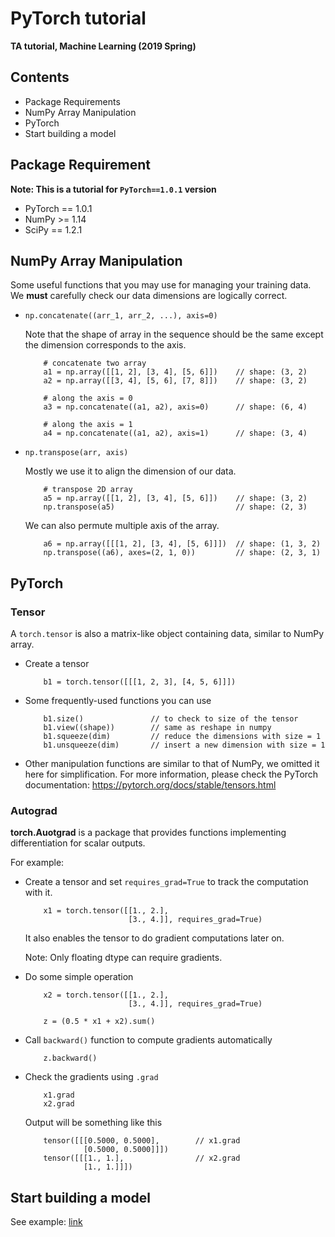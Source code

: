 # PyTorch tutorial

**TA tutorial,  Machine Learning (2019 Spring)**
 
## Contents
* Package Requirements
* NumPy Array Manipulation
* PyTorch
* Start building a model

## Package Requirement
**Note: This is a tutorial for `PyTorch==1.0.1` version**
* PyTorch == 1.0.1
* NumPy >= 1.14
* SciPy == 1.2.1

## NumPy Array Manipulation 
Some useful functions that you may use for managing your training data. We **must** carefully check our data dimensions are logically correct.

* `np.concatenate((arr_1, arr_2, ...), axis=0)`
   
   Note that the shape of array in the sequence should be the same except the dimension corresponds to the axis.
   
   ```
       # concatenate two array
       a1 = np.array([[1, 2], [3, 4], [5, 6]])    // shape: (3, 2)
       a2 = np.array([[3, 4], [5, 6], [7, 8]])    // shape: (3, 2)

       # along the axis = 0
       a3 = np.concatenate((a1, a2), axis=0)      // shape: (6, 4)
   
       # along the axis = 1
       a4 = np.concatenate((a1, a2), axis=1)      // shape: (3, 4)
   ```
   
* `np.transpose(arr, axis)`
   
   Mostly we use it to align the dimension of our data.
   ```
       # transpose 2D array
       a5 = np.array([[1, 2], [3, 4], [5, 6]])    // shape: (3, 2)
       np.transpose(a5)                           // shape: (2, 3)
   ```
      
   We can also permute multiple axis of the array.
   
   ```
       a6 = np.array([[[1, 2], [3, 4], [5, 6]]])  // shape: (1, 3, 2)
       np.transpose((a6), axes=(2, 1, 0))         // shape: (2, 3, 1)
   ```  
   
## PyTorch

### Tensor

A `torch.tensor` is also a matrix-like object containing data, similar to NumPy array.

* Create a tensor
    ```
        b1 = torch.tensor([[[1, 2, 3], [4, 5, 6]]])
    ```
* Some frequently-used functions you can use
    ```
        b1.size()               // to check to size of the tensor
        b1.view((shape))        // same as reshape in numpy
        b1.squeeze(dim)         // reduce the dimensions with size = 1
        b1.unsqueeze(dim)       // insert a new dimension with size = 1  
    ```
    
* Other manipulation functions are similar to that of NumPy, we omitted it here for simplification. For more information, please check the PyTorch documentation: https://pytorch.org/docs/stable/tensors.html

### Autograd

**torch.Auotgrad** is a package that provides functions implementing differentiation for scalar outputs.

For example:
* Create a tensor and set `requires_grad=True` to track the computation with it.

    ```
        x1 = torch.tensor([[1., 2.],
                           [3., 4.]], requires_grad=True)     
    ```
    
    It also enables the tensor to do gradient computations later on.
    
    Note: Only floating dtype can require gradients.
    
* Do some simple operation

    ```
        x2 = torch.tensor([[1., 2.],
                           [3., 4.]], requires_grad=True)     
        
        z = (0.5 * x1 + x2).sum()
    ```
    
* Call `backward()` function to compute gradients automatically
    
    ```
        z.backward()
    ```

* Check the gradients using `.grad`
    
    ```
        x1.grad
        x2.grad
    ```
    
    Output will be something like this
    
    ```
        tensor([[[0.5000, 0.5000],        // x1.grad
                 [0.5000, 0.5000]]])
        tensor([[[1., 1.],                // x2.grad
                 [1., 1.]]])
    ```

## Start building a model
See example: [link](https://github.com/fanoping/ml-pytorch-tutorial/blob/master/mnist_pytorch.ipynb)